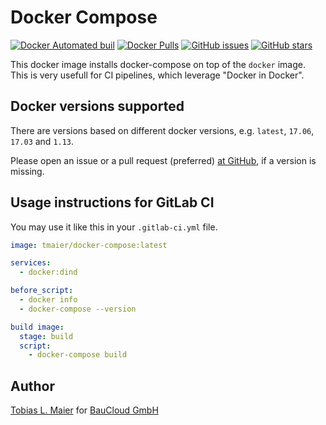 # Docker Compose

[![Docker Automated buil](https://img.shields.io/docker/automated/videovillage/docker-compose.svg)](https://hub.docker.com/r/tmaier/docker-compose/)
[![Docker Pulls](https://img.shields.io/docker/pulls/videovillage/docker-compose.svg)](https://hub.docker.com/r/tmaier/docker-compose/)
[![GitHub issues](https://img.shields.io/github/issues/darylsstrauss/docker-compose.svg)](https://github.com/tmaier/docker-compose/issues)
[![GitHub stars](https://img.shields.io/github/stars/daryllstrauss/docker-compose.svg?style=social&label=Star)](https://github.com/tmaier/docker-compose)

This docker image installs docker-compose on top of the `docker` image.
This is very usefull for CI pipelines, which leverage "Docker in Docker".

## Docker versions supported

There are versions based on different docker versions, e.g. `latest`, `17.06`, `17.03` and `1.13`.

Please open an issue or a pull request (preferred) [at GitHub](https://github.com/tmaier/docker-compose), if a version is missing.

## Usage instructions for GitLab CI

You may use it like this in your `.gitlab-ci.yml` file.

```yaml
image: tmaier/docker-compose:latest

services:
  - docker:dind

before_script:
  - docker info
  - docker-compose --version

build image:
  stage: build
  script:
    - docker-compose build
```

## Author

[Tobias L. Maier](http://tobiasmaier.info) for [BauCloud GmbH](https://www.baucloud.com)
